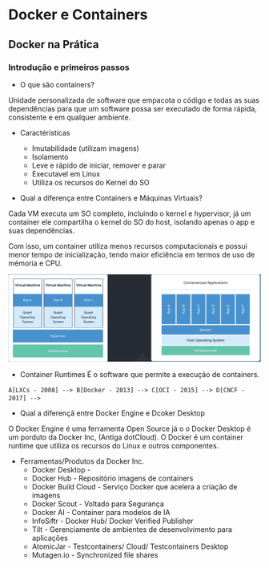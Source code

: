 # Docker e Containers

## Docker na Prática

### Introdução e primeiros passos

* O que são containers?

Unidade personalizada de software que empacota o código e todas as suas dependências para que um software possa ser executado de forma rápida, consistente e em qualquer ambiente.

* Caractéristicas
    * Imutabilidade (utilizam imagens)
    * Isolamento
    * Leve e rápido de iniciar, remover e parar
    * Executavel em Linux
    * Utiliza os recursos do Kernel do SO

* Qual a diferença entre Containers e Máquinas Virtuais?

Cada VM executa um SO completo, incluindo o kernel e hypervisor, já um container ele compartilha o kernel do SO do host, isolando apenas o app e suas dependências.

Com isso, um container utiliza menos recursos computacionais e possui menor tempo de inicialização, tendo maior eficiência em termos de uso de mémoria e CPU.

![alt text](modulo-01-docker-container/images/containerVSvm.png)

* Container Runtimes
É o software que permite a execução de containers.

```flowchart
A[LXCs - 2008] --> B[Docker - 2013] --> C[OCI - 2015] --> D[CNCF - 2017] -->

```
* Qual a diferençã entre Docker Engine e Dcoker Desktop

O Docker Engine é uma ferramenta Open Source já o o Docker Desktop é um porduto da Docker Inc, (Antiga dotCloud). O Docker é um container runtime que utiliza os recursos do Linux e outros componentes.

* Ferramentas/Produtos da Docker Inc.
    * Docker Desktop - 
    * Docker Hub - Repositório imagens de containers
    * Docker Build Cloud - Serviço Docker que acelera a criação de imagens
    * Docker Scout - Voltado para Segurança
    * Docker AI - Container para modelos de IA
    * InfoSiftr  - Docker Hub/ Docker Verified Publisher
    * Tilt - Gerenciamente de ambientes de desenvolvimento para aplicações
    * AtomicJar - Testcontainers/ Cloud/ Testcontainers Desktop
    * Mutagen.io - Synchronized file shares